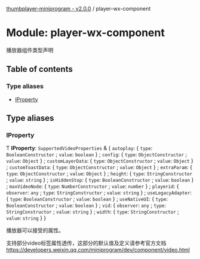 [thumbplayer-miniprogram - v2.0.0](../README.md) / player-wx-component

# Module: player-wx-component

播放器组件类型声明

## Table of contents

### Type aliases

- [IProperty](player_wx_component.md#iproperty)

## Type aliases

### IProperty

Ƭ **IProperty**: `SupportedVideoProperties` & { `autoplay`: { `type`: `BooleanConstructor` ; `value`: `boolean`  } ; `config`: { `type`: `ObjectConstructor` ; `value`: `Object`  } ; `customLayerData`: { `type`: `ObjectConstructor` ; `value`: `Object`  } ; `customToastData`: { `type`: `ObjectConstructor` ; `value`: `Object`  } ; `extraParam`: { `type`: `ObjectConstructor` ; `value`: `Object`  } ; `height`: { `type`: `StringConstructor` ; `value`: `string`  } ; `isHiddenStop`: { `type`: `BooleanConstructor` ; `value`: `boolean`  } ; `maxVideoNode`: { `type`: `NumberConstructor` ; `value`: `number`  } ; `playerid`: { `observer`: `any` ; `type`: `StringConstructor` ; `value`: `string`  } ; `useLegacyAdapter`: { `type`: `BooleanConstructor` ; `value`: `boolean`  } ; `useNativeUI`: { `type`: `BooleanConstructor` ; `value`: `boolean`  } ; `vid`: { `observer`: `any` ; `type`: `StringConstructor` ; `value`: `string`  } ; `width`: { `type`: `StringConstructor` ; `value`: `string`  }  }

播放器可以接受的属性。

支持部分video标签属性透传，这部分的默认值及定义请参考官方文档 https://developers.weixin.qq.com/miniprogram/dev/component/video.html

